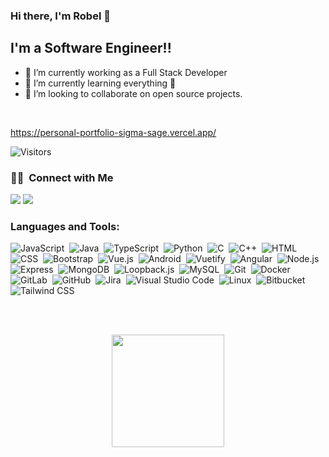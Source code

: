 ### Hi there, I'm Robel 👋 

## I'm a Software Engineer!!

- 🔭 I’m currently working as a Full Stack Developer
- 🌱 I’m currently learning everything 🤣
- 👯 I’m looking to collaborate on open source projects.
<br />

https://personal-portfolio-sigma-sage.vercel.app/

![Visitors](https://visitor-badge.glitch.me/badge?page_id=robeleph.robeleph)

### 🤝🏻 &nbsp;Connect with Me

<p align="center">

<a href="https://www.linkedin.com/in/robel-ephraim/"><img src="https://img.shields.io/badge/-Robel%20Ephraim%20-0077B5?style=flat&logo=Linkedin&logoColor=white"/></a>
<a href="mailto:ephraimrobel15@gmail.com"><img src="https://img.shields.io/badge/-ephraimrobel15@gmail.com-D14836?style=flat&logo=Gmail&logoColor=white"/></a>
</p>


### Languages and Tools:

![JavaScript](https://img.shields.io/badge/-JavaScript-05122A?style=flat&logo=javascript)&nbsp;
![Java](https://img.shields.io/badge/-Java-05122A?style=flat&logo=Java&logoColor=white)&nbsp;
![TypeScript](https://img.shields.io/badge/typescript%20-%23150458.svg?&style=flat&logo=typescript&logoColor=white)&nbsp;
![Python](https://img.shields.io/badge/-Python-05122A?style=flat&logo=python)&nbsp;
![C](https://img.shields.io/badge/-C-05122A?style=flat&logo=C&logoColor=A8B9CC)&nbsp;
![C++](https://img.shields.io/badge/-C++-05122A?style=flat&logo=C%2B%2B&logoColor=00599C)&nbsp;
![HTML](https://img.shields.io/badge/-HTML-05122A?style=flat&logo=HTML5)&nbsp;
![CSS](https://img.shields.io/badge/-CSS-05122A?style=flat&logo=CSS3&logoColor=1572B6)&nbsp;
![Bootstrap](https://img.shields.io/badge/-Bootstrap-05122A?style=flat&logo=bootstrap&logoColor=563D7C)&nbsp;
![Vue.js](https://img.shields.io/badge/-Vue.js-05122A?style=flat&logo=vue.js)&nbsp;
![Android](https://img.shields.io/badge/-Android-05122A?style=flat&logo=android)&nbsp;
![Vuetify](https://img.shields.io/badge/-Vuetify-05122A?style=flat&logo=vuetify)&nbsp;
![Angular](https://img.shields.io/badge/Angular%20-%23013243.svg?&style=flat&logo=angular&logoColor=red)&nbsp;
![Node.js](https://img.shields.io/badge/-Node.js-05122A?style=flat&logo=node.js)&nbsp;
![Express](https://img.shields.io/badge/express%20-%23150458.svg?&style=flat&logo=express&logoColor=white)&nbsp;
![MongoDB](https://img.shields.io/badge/-MongoDB-05122A?style=flat&logo=mongodb)&nbsp;
![Loopback.js](https://img.shields.io/badge/-Loopback.js-05122A?style=flat&logo=loopback.js&logoColor=092E20)&nbsp;
![MySQL](https://img.shields.io/badge/-MySQL-05122A?style=flat&logo=mysql&logoColor=white)&nbsp;
![Git](https://img.shields.io/badge/-Git-05122A?style=flat&logo=git)&nbsp;
![Docker](https://img.shields.io/badge/-Docker-05122A?style=flat&logo=docker)&nbsp;
![GitLab](https://img.shields.io/badge/-GitLab-05122A?style=flat&logo=gitlab)&nbsp;
![GitHub](https://img.shields.io/badge/-GitHub-05122A?style=flat&logo=github)&nbsp;
![Jira](https://img.shields.io/badge/-Jira-05122A?style=flat&logo=jira)&nbsp;
![Visual Studio Code](https://img.shields.io/badge/-Visual%20Studio%20Code-05122A?style=flat&logo=visual-studio-code&logoColor=007ACC)&nbsp;
![Linux](https://img.shields.io/badge/-Linux-05122A?style=flat&logo=linux&logoColor=007ACC)&nbsp;
![Bitbucket](https://img.shields.io/badge/-Bitbucket-05122A?style=flat&logo=bitbucket)&nbsp;
![Tailwind CSS](https://img.shields.io/badge/-Tailwind%20CSS-05122A?style=flat&logo=tailwindcss)&nbsp;

<br />
<br />

<p align="center">
<a href="https://github.com/robeleph">
  <img height="180em" src="https://github-readme-stats-eight-theta.vercel.app/api?username=robeleph&show_icons=true&theme=algolia&include_all_commits=true&count_private=true"/>
<!--   <img height="180em" src="https://github-readme-stats-eight-theta.vercel.app/api/top-langs/?username=robeleph&layout=compact&langs_count=8&theme=algolia"/> -->
</a>
</p>


[linkedin]: https://www.linkedin.com/in/robel-ephraim
[gmail]: https://www.mailto:ephraimrobel15@gmail.com
